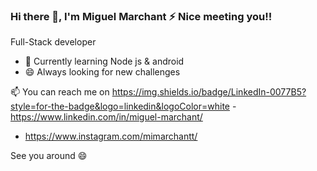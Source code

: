 ### Hi there 👋, I'm Miguel Marchant ⚡ Nice meeting you!!

Full-Stack developer

- 🌱 Currently learning Node js & android
- 😄 Always looking for new challenges

📫 You can reach me on 
	https://img.shields.io/badge/LinkedIn-0077B5?style=for-the-badge&logo=linkedin&logoColor=white - https://www.linkedin.com/in/miguel-marchant/
- https://www.instagram.com/mimarchantt/

See you around 😄




<!--
**mimarchant/mimarchant** is a ✨ _special_ ✨ repository because its `README.md` (this file) appears on your GitHub profile.

Here are some ideas to get you started:

- 🔭 I’m currently working on ...
- 🌱 I’m currently learning ...
- 👯 I’m looking to collaborate on ...
- 🤔 I’m looking for help with ...
- 💬 Ask me about ...
- 📫 How to reach me: ...
- 😄 Pronouns: ...
- ⚡ Fun fact: ...
-->
